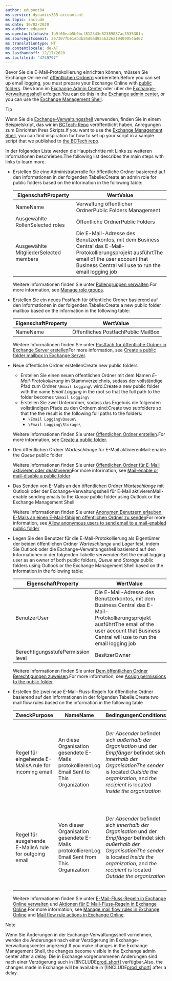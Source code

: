 ```yaml
---
author: edupont04
ms.service: dynamics365-accountant
ms.topic: include
ms.date: 10/02/2020
ms.author: edupont
ms.openlocfilehash: 1b9f60eab5b0bcf812343e82389087ac5535301a
ms.sourcegitcommit: 2e7307fbe1eb3b34d0ad9356226a19409054a402
ms.translationtype: HT
ms.contentlocale: de-AT
ms.lasthandoff: 12/17/2020
ms.locfileid: "4749797"
---
```

<span data-ttu-id="cbdc9-101">Bevor Sie die E-Mail-Protokollierung einrichten können, müssen Sie Exchange Online mit [öffentlichen Ordnern](/exchange/collaboration/public-folders/public-folders?view=exchserver-2019&preserve-view=true ) vorbereiten.</span><span class="sxs-lookup"><span data-stu-id="cbdc9-101">Before you can set up email logging, you must prepare your Exchange Online with [public folders](/exchange/collaboration/public-folders/public-folders?view=exchserver-2019&preserve-view=true ).</span></span> <span data-ttu-id="cbdc9-102">Dies kann im [Exchange Admin Center](/Exchange/architecture/client-access/exchange-admin-center?view=exchserver-2019&preserve-view=true ) oder über die [Exchange-Verwaltungsshell](/powershell/exchange/exchange-management-shell?view=exchange-ps&preserve-view=true ) erfolgen.</span><span class="sxs-lookup"><span data-stu-id="cbdc9-102">You can do this in the [Exchange admin center](/Exchange/architecture/client-access/exchange-admin-center?view=exchserver-2019&preserve-view=true ), or you can use the [Exchange Management Shell](/powershell/exchange/exchange-management-shell?view=exchange-ps&preserve-view=true ).</span></span>  

> [!TIP]
> <span data-ttu-id="cbdc9-103">Wenn Sie die [Exchange-Verwaltungsshell](/powershell/exchange/exchange-management-shell?view=exchange-ps&preserve-view=true ) verwenden, finden Sie in einem Beispielskript, das wir im [BCTech-Repo](https://github.com/microsoft/BCTech/tree/master/samples/EmailLogging) veröffentlicht haben, Anregungen zum Einrichten Ihres Skripts.</span><span class="sxs-lookup"><span data-stu-id="cbdc9-103">If you want to use the [Exchange Management Shell](/powershell/exchange/exchange-management-shell?view=exchange-ps&preserve-view=true ), you can find inspiration for how to set up your script in a sample script that we published to [the BCTech repo](https://github.com/microsoft/BCTech/tree/master/samples/EmailLogging).</span></span>

<span data-ttu-id="cbdc9-104">In der folgenden Liste werden die Hauptschritte mit Links zu weiteren Informationen beschrieben.</span><span class="sxs-lookup"><span data-stu-id="cbdc9-104">The following list describes the main steps with links to learn more.</span></span>  

- <span data-ttu-id="cbdc9-105">Erstellen Sie eine Administratorrolle für öffentliche Ordner basierend auf den Informationen in der folgenden Tabelle:</span><span class="sxs-lookup"><span data-stu-id="cbdc9-105">Create an admin role for public folders based on the information in the following table:</span></span>

  |<span data-ttu-id="cbdc9-106">Eigenschaft</span><span class="sxs-lookup"><span data-stu-id="cbdc9-106">Property</span></span>        |<span data-ttu-id="cbdc9-107">Wert</span><span class="sxs-lookup"><span data-stu-id="cbdc9-107">Value</span></span>                     |
  |----------------|--------------------------|
  |<span data-ttu-id="cbdc9-108">Name</span><span class="sxs-lookup"><span data-stu-id="cbdc9-108">Name</span></span>            |<span data-ttu-id="cbdc9-109">Verwaltung öffentlicher Ordner</span><span class="sxs-lookup"><span data-stu-id="cbdc9-109">Public Folders Management</span></span> |
  |<span data-ttu-id="cbdc9-110">Ausgewählte Rollen</span><span class="sxs-lookup"><span data-stu-id="cbdc9-110">Selected roles</span></span>  |<span data-ttu-id="cbdc9-111">Öffentliche Ordner</span><span class="sxs-lookup"><span data-stu-id="cbdc9-111">Public Folders</span></span>            |
  |<span data-ttu-id="cbdc9-112">Ausgewählte Mitglieder</span><span class="sxs-lookup"><span data-stu-id="cbdc9-112">Selected members</span></span>|<span data-ttu-id="cbdc9-113">Die E-Mail-Adresse des Benutzerkontos, mit dem Business Central das E-Mail-Protokollierungsprojekt ausführt</span><span class="sxs-lookup"><span data-stu-id="cbdc9-113">The email of the user account that Business Central will use to run the email logging job</span></span>|

  <span data-ttu-id="cbdc9-114">Weitere Informationen finden Sie unter [Rollengruppen verwalten](/exchange/permissions/role-groups?view=exchserver-2019&preserve-view=true).</span><span class="sxs-lookup"><span data-stu-id="cbdc9-114">For more information, see [Manage role groups](/exchange/permissions/role-groups?view=exchserver-2019&preserve-view=true).</span></span>

- <span data-ttu-id="cbdc9-115">Erstellen Sie ein neues Postfach für öffentliche Ordner basierend auf den Informationen in der folgenden Tabelle:</span><span class="sxs-lookup"><span data-stu-id="cbdc9-115">Create a new public folder mailbox based on the information in the following table:</span></span>

  |<span data-ttu-id="cbdc9-116">Eigenschaft</span><span class="sxs-lookup"><span data-stu-id="cbdc9-116">Property</span></span>        |<span data-ttu-id="cbdc9-117">Wert</span><span class="sxs-lookup"><span data-stu-id="cbdc9-117">Value</span></span>                     |
  |----------------|--------------------------|
  |<span data-ttu-id="cbdc9-118">Name</span><span class="sxs-lookup"><span data-stu-id="cbdc9-118">Name</span></span>            |<span data-ttu-id="cbdc9-119">Öffentliches Postfach</span><span class="sxs-lookup"><span data-stu-id="cbdc9-119">Public MailBox</span></span>            |

  <span data-ttu-id="cbdc9-120">Weitere Informationen finden Sie unter [Postfach für öffentliche Ordner in Exchange Server erstellen](/exchange/collaboration/public-folders/create-public-folder-mailboxes)</span><span class="sxs-lookup"><span data-stu-id="cbdc9-120">For more information, see [Create a public folder mailbox in Exchange Server](/exchange/collaboration/public-folders/create-public-folder-mailboxes).</span></span>  

- <span data-ttu-id="cbdc9-121">Neue öffentliche Ordner erstellen</span><span class="sxs-lookup"><span data-stu-id="cbdc9-121">Create new public folders</span></span>

  - <span data-ttu-id="cbdc9-122">Erstellen Sie einen neuen öffentlichen Ordner mit dem Namen *E-Mail-Protokollierung* im Stammverzeichnis, sodass der vollständige Pfad zum Ordner ```\Email Logging\``` wird.</span><span class="sxs-lookup"><span data-stu-id="cbdc9-122">Create a new public folder with the name *Email Logging* in the root so that the full path to the folder becomes ```\Email Logging\```</span></span>
  - <span data-ttu-id="cbdc9-123">Erstellen Sie zwei Unterordner, sodass das Ergebnis die folgenden vollständigen Pfade zu den Ordnern sind:</span><span class="sxs-lookup"><span data-stu-id="cbdc9-123">Create two subfolders so that the the result is the following full paths to the folders:</span></span>
    - ```\Email Logging\Queue\```
    - ```\Email Logging\Storage\```

  <span data-ttu-id="cbdc9-124">Weitere Informationen finden Sie unter [Öffentlichen Ordner erstellen](/exchange/collaboration/public-folders/create-public-folders?view=exchserver-2019&preserve-view=true).</span><span class="sxs-lookup"><span data-stu-id="cbdc9-124">For more information, see [Create a public folder](/exchange/collaboration/public-folders/create-public-folders?view=exchserver-2019&preserve-view=true).</span></span>

- <span data-ttu-id="cbdc9-125">Den öffentlichen Ordner *Warteschlange* für E-Mail aktivieren</span><span class="sxs-lookup"><span data-stu-id="cbdc9-125">Mail-enable the *Queue* public folder</span></span>

  <span data-ttu-id="cbdc9-126">Weitere Informationen finden Sie unter [Öffentlichen Ordner für E-Mail aktivieren oder deaktivieren](/exchange/collaboration/public-folders/mail-enable-or-disable?view=exchserver-2019&preserve-view=true)</span><span class="sxs-lookup"><span data-stu-id="cbdc9-126">For more information, see [Mail-enable or mail-disable a public folder](/exchange/collaboration/public-folders/mail-enable-or-disable?view=exchserver-2019&preserve-view=true)</span></span>

- <span data-ttu-id="cbdc9-127">Das Senden von E-Mails an den öffentlichen Ordner *Warteschlange* mit Outlook oder der Exchange-Verwaltungsshell für E-Mail aktivieren</span><span class="sxs-lookup"><span data-stu-id="cbdc9-127">Mail-enable sending emails to the *Queue* public folder using Outlook or the Exchange Management Shell</span></span>

  <span data-ttu-id="cbdc9-128">Weitere Informationen finden Sie unter [Anonymen Benutzern erlauben, E-Mails an einen E-Mail-fähigen öffentlichen Ordner zu senden](/exchange/collaboration/public-folders/mail-enable-or-disable#allow-anonymous-users-to-send-email-to-a-mail-enabled-public-folder?view=exchserver-2019&preserve-view=true)</span><span class="sxs-lookup"><span data-stu-id="cbdc9-128">For more information, see [Allow anonymous users to send email to a mail-enabled public folder](/exchange/collaboration/public-folders/mail-enable-or-disable#allow-anonymous-users-to-send-email-to-a-mail-enabled-public-folder?view=exchserver-2019&preserve-view=true)</span></span>

- <span data-ttu-id="cbdc9-129">Legen Sie den Benutzer für die E-Mail-Protokollierung als Eigentümer der beiden öffentlichen Ordner *Warteschlange* und *Lager* fest, indem Sie Outlook oder die Exchange-Verwaltungsshell basierend auf den Informationen in der folgenden Tabelle verwenden:</span><span class="sxs-lookup"><span data-stu-id="cbdc9-129">Set the email logging user as an owner of both public folders, *Queue* and *Storage* public folders  using Outlook or the Exchange Management Shell based on the information in the following table:</span></span>

  |<span data-ttu-id="cbdc9-130">Eigenschaft</span><span class="sxs-lookup"><span data-stu-id="cbdc9-130">Property</span></span>        |<span data-ttu-id="cbdc9-131">Wert</span><span class="sxs-lookup"><span data-stu-id="cbdc9-131">Value</span></span>                     |
  |----------------|--------------------------|
  |<span data-ttu-id="cbdc9-132">Benutzer</span><span class="sxs-lookup"><span data-stu-id="cbdc9-132">User</span></span>            |<span data-ttu-id="cbdc9-133">Die E-Mail-Adresse des Benutzerkontos, mit dem Business Central das E-Mail-Protokollierungsprojekt ausführt</span><span class="sxs-lookup"><span data-stu-id="cbdc9-133">The email of the user account that Business Central will use to run the email logging job</span></span>|
  |<span data-ttu-id="cbdc9-134">Berechtigungsstufe</span><span class="sxs-lookup"><span data-stu-id="cbdc9-134">Permission level</span></span>|<span data-ttu-id="cbdc9-135">Besitzer</span><span class="sxs-lookup"><span data-stu-id="cbdc9-135">Owner</span></span>                     |

  <span data-ttu-id="cbdc9-136">Weitere Informationen finden Sie unter [Dem öffentlichen Ordner Berechtigungen zuweisen](/exchange/collaboration-exo/public-folders/set-up-public-folders#step-3-assign-permissions-to-the-public-folder).</span><span class="sxs-lookup"><span data-stu-id="cbdc9-136">For more information, see [Assign permissions to the public folder](/exchange/collaboration-exo/public-folders/set-up-public-folders#step-3-assign-permissions-to-the-public-folder).</span></span>

- <span data-ttu-id="cbdc9-137">Erstellen Sie zwei neue E-Mail-Fluss-Regeln für öffentliche Ordner basierend auf den Informationen in der folgenden Tabelle.</span><span class="sxs-lookup"><span data-stu-id="cbdc9-137">Create two mail flow rules based on the information in the following table</span></span>

  |<span data-ttu-id="cbdc9-138">Zweck</span><span class="sxs-lookup"><span data-stu-id="cbdc9-138">Purpose</span></span>  |<span data-ttu-id="cbdc9-139">Name</span><span class="sxs-lookup"><span data-stu-id="cbdc9-139">Name</span></span> |<span data-ttu-id="cbdc9-140">Bedingungen</span><span class="sxs-lookup"><span data-stu-id="cbdc9-140">Conditions</span></span>                        |<span data-ttu-id="cbdc9-141">Aktion</span><span class="sxs-lookup"><span data-stu-id="cbdc9-141">Action</span></span>                                       |
  |---------|-----|----------------------------------|---------------------------------------------|
  |<span data-ttu-id="cbdc9-142">Regel für eingehende E-Mails</span><span class="sxs-lookup"><span data-stu-id="cbdc9-142">A rule for incoming email</span></span> |<span data-ttu-id="cbdc9-143">An diese Organisation gesendete E-Mails protokollieren</span><span class="sxs-lookup"><span data-stu-id="cbdc9-143">Log Email Sent to This Organization</span></span>|<span data-ttu-id="cbdc9-144">*Der Absender* befindet sich *außerhalb der Organisation* und der *Empfänger* befindet sich *innerhalb der Organisation*</span><span class="sxs-lookup"><span data-stu-id="cbdc9-144">*The sender* is located *Outside the organization*, and *the recipient* is located *Inside the organization*</span></span>|<span data-ttu-id="cbdc9-145">Das für den öffentlichen Ordner *Warteschlange* festgelegte E-Mail-Konto mit Bcc senden</span><span class="sxs-lookup"><span data-stu-id="cbdc9-145">BCC the email account that is specified for the *Queue* public folder</span></span>|
  |<span data-ttu-id="cbdc9-146">Regel für ausgehende E-Mails</span><span class="sxs-lookup"><span data-stu-id="cbdc9-146">A rule for outgoing email</span></span> | <span data-ttu-id="cbdc9-147">Von dieser Organisation gesendete E-Mails protokollieren</span><span class="sxs-lookup"><span data-stu-id="cbdc9-147">Log Email Sent from This Organization</span></span> |<span data-ttu-id="cbdc9-148">*Der Absender* befindet sich *innerhalb der Organisation* und der *Empfänger* befindet sich *außerhalb der Organisation*</span><span class="sxs-lookup"><span data-stu-id="cbdc9-148">*The sender* is located *Inside the organization*, and *the recipient* is located *Outside the organization*</span></span>|<span data-ttu-id="cbdc9-149">Das für den öffentlichen Ordner *Warteschlange* festgelegte E-Mail-Konto mit Bcc senden</span><span class="sxs-lookup"><span data-stu-id="cbdc9-149">BCC the email account that is specified for the *Queue* public folder</span></span>|
  
  <span data-ttu-id="cbdc9-150">Weitere Informationen finden Sie unter [E-Mail-Fluss-Regeln in Exchange Online verwalten](/exchange/security-and-compliance/mail-flow-rules/manage-mail-flow-rules) und [Aktionen für E-Mail-Fluss-Regeln in Exchange Online](/exchange/security-and-compliance/mail-flow-rules/mail-flow-rule-actions).</span><span class="sxs-lookup"><span data-stu-id="cbdc9-150">For more information, see [Manage mail flow rules in Exchange Online](/exchange/security-and-compliance/mail-flow-rules/manage-mail-flow-rules) and [Mail flow rule actions in Exchange Online](/exchange/security-and-compliance/mail-flow-rules/mail-flow-rule-actions).</span></span>

> [!NOTE]
> <span data-ttu-id="cbdc9-151">Wenn Sie Änderungen in der Exchange-Verwaltungsshell vornehmen, werden die Änderungen nach einer Verzögerung im Exchange-Verwaltungscenter angezeigt.</span><span class="sxs-lookup"><span data-stu-id="cbdc9-151">If you make changes in the Exchange Management Shell, the changes become visible in the Exchange admin center after a delay.</span></span> <span data-ttu-id="cbdc9-152">Die in Exchange vorgenommenen Änderungen sind nach einer Verzögerung auch in [!INCLUDE[prod_short](prod_short.md)] verfügbar.</span><span class="sxs-lookup"><span data-stu-id="cbdc9-152">Also, the changes made in Exchange will be available in [!INCLUDE[prod_short](prod_short.md)] after a delay.</span></span>
